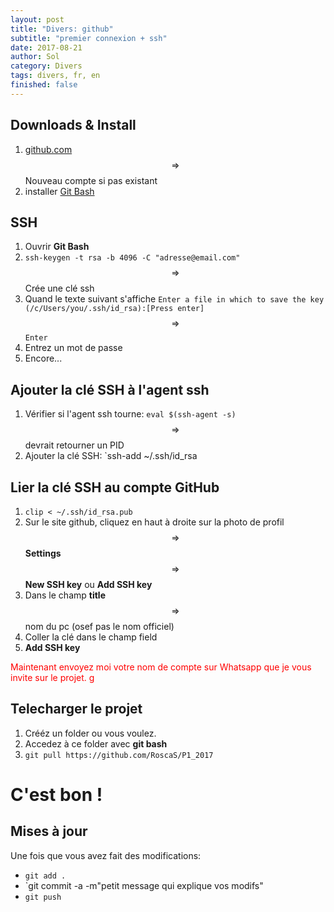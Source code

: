 ```yaml
---
layout: post
title: "Divers: github"
subtitle: "premier connexion + ssh"
date: 2017-08-21
author: Sol
category: Divers
tags: divers, fr, en
finished: false
---
```


## Downloads & Install 
1. [github.com](https://github.com/) $$ \Rightarrow $$ Nouveau compte si pas existant
2. installer [Git Bash](https://git-for-windows.github.io/)

## SSH
1. Ouvrir **Git Bash**
2. `ssh-keygen -t rsa -b 4096 -C "adresse@email.com"` $$ \Rightarrow $$ Crée une clé ssh
3. Quand le texte suivant s'affiche `Enter a file in which to save the key (/c/Users/you/.ssh/id_rsa):[Press enter]` $$ \Rightarrow $$ `Enter`
4. Entrez un mot de passe
5. Encore...

## Ajouter la clé SSH à l'agent ssh

1. Vérifier si l'agent ssh tourne: `eval $(ssh-agent -s)` $$ \Rightarrow $$ devrait retourner un PID
2. Ajouter la clé SSH: `ssh-add ~/.ssh/id_rsa

## Lier la clé SSH au compte GitHub

1. `clip < ~/.ssh/id_rsa.pub`
2. Sur le site github, cliquez en haut à droite sur la photo de profil $$ \Rightarrow $$ **Settings** $$ \Rightarrow $$ **New SSH key** ou **Add SSH key**
3. Dans le champ **title** $$ \Rightarrow $$ nom du pc (osef pas le nom officiel)
4. Coller la clé dans le champ field
5. **Add SSH key**

<span style="color:red">Maintenant envoyez moi votre nom de compte sur Whatsapp que je vous invite sur le projet. g</span>

## Telecharger le projet

1. Crééz un folder ou vous voulez.
2. Accedez à ce folder avec **git bash**
3. `git pull https://github.com/RoscaS/P1_2017`

# C'est bon !

## Mises à jour

Une fois que vous avez fait des modifications:
* `git add .`
* `git commit -a -m"petit message qui explique vos modifs"
* `git push`